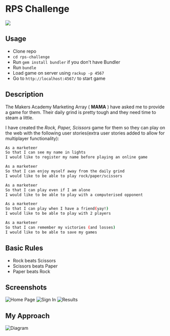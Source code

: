 # RPS Challenge

<img src='http://cdn-images.threadless.com/threadless-shop/products/6181/1272x920design_01.jpg'/>

Usage
-------

* Clone repo
* ```cd rps-challenge```
* Run ```gem install bundler``` if you don't have Bundler
* Run ```bundle```
* Load game on server using ```rackup -p 4567```
* Go to ```http://localhost:4567/``` to start game


Description
----

The Makers Academy Marketing Array ( **MAMA** ) have asked me to provide a game for them. Their daily grind is pretty tough and they need time to steam a little.

I have created the _Rock, Paper, Scissors_ game for them so they can play on the web with the following user stories(extra user stories added to allow for multiplayer functionality):

```sh
As a marketeer
So that I can see my name in lights
I would like to register my name before playing an online game

As a marketeer
So that I can enjoy myself away from the daily grind
I would like to be able to play rock/paper/scissors

As a marketeer
So that I can play even if I am alone
I would like to be able to play with a computerised opponent

As a marketeer
So that I can play when I have a friend(yay!)
I would like to be able to play with 2 players

As a marketeer
So that I can remember my victories (and losses)
I would like to be able to save my games
```

## Basic Rules

- Rock beats Scissors
- Scissors beats Paper
- Paper beats Rock

Screenshots
----
![Home Page](http://i.imgur.com/wqRSMrO.png)
![Sign In](http://i.imgur.com/XI87mLZ.png)
![Results](http://i.imgur.com/elE5r16.png)

My Approach
----
![Diagram](http://i.imgur.com/j7tL7xA.jpg)
